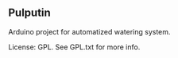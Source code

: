 Pulputin
--------

Arduino project for automatized watering system.

License: GPL. See GPL.txt for more info.

